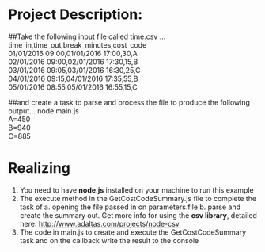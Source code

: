# Project Description:
##Take the following input file called time.csv ...
time_in,time_out,break_minutes,cost_code <br>
01/01/2016 09:00,01/01/2016 17:00,30,A <br>
02/01/2016 09:00,02/01/2016 17:30,15,B <br>
03/01/2016 09:05,03/01/2016 16:30,25,C <br>
04/01/2016 09:15,04/01/2016 17:35,55,B <br>
05/01/2016 08:55,05/01/2016 16:55,15,C <br>

##and create a task to parse and process the file to produce the following output...
node main.js <br>
A=450 <br>
B=940 <br>
C=885 <br>

# Realizing
1. You need to have <b>node.js</b> installed on your machine to run this example
2. The execute method in the GetCostCodeSummary.js file to complete the task of
    a. opening the file passed in on parameters.file
    b. parse and create the summary out. Get more info for using the <b>csv library</b>, detailed here: http://www.adaltas.com/projects/node-csv
3. The code in main.js to create and execute the GetCostCodeSummary task and on the callback write the result to the console
